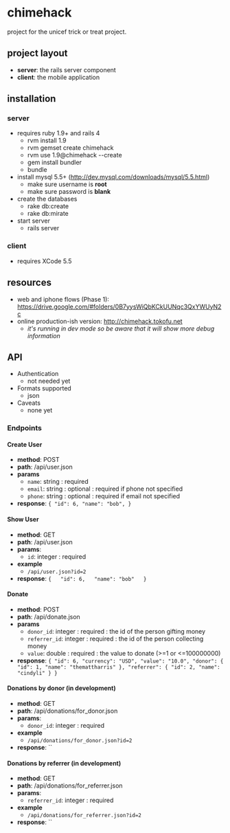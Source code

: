 # chimehack
project for the unicef trick or treat project.

## project layout
* **server**: the rails server component
* **client**: the mobile application

## installation
### server
* requires ruby 1.9+ and rails 4
  * rvm install 1.9
  * rvm gemset create chimehack
  * rvm use 1.9@chimehack --create
  * gem install bundler
  * bundle
* install mysql 5.5+ (http://dev.mysql.com/downloads/mysql/5.5.html)
  * make sure username is **root**
  * make sure password is **blank**
* create the databases
  * rake db:create
  * rake db:mirate
* start server
  * rails server

### client
* requires XCode 5.5

## resources
* web and iphone flows (Phase 1): https://drive.google.com/#folders/0B7yysWiQbKCkUUNqc3QxYWUyN2c
* online production-ish version: http://chimehack.tokofu.net
  * _it's running in dev mode so be aware that it will show more debug information_

## API

* Authentication
  * not needed yet
* Formats supported
  * json
* Caveats
  * none yet

### Endpoints

#### Create User
* **method**: POST
* **path**: /api/user.json
* **params**
  * `name`: string : required
  * `email`: string : optional : required if phone not specified
  * `phone`: string : optional : required if email not specified
* **response**:
`{
  "id": 6,
  "name": "bob",
}`


#### Show User
* **method**: GET
* **path**: /api/user.json
* **params**:
  * `id`: integer : required
* **example**
  * `/api/user.json?id=2`
* **response**:
`{  
  "id": 6,  
  "name": "bob"  
}`

#### Donate
* **method**: POST
* **path**: /api/donate.json
* **params**
  * `donor_id`: integer : required : the id of the person gifting money
  * `referrer_id`: integer : required :  the id of the person collecting money
  * `value`: double : required : the value to donate (>=1 or <=100000000)
* **response**:
`{
  "id": 6,
  "currency": "USD",
  "value": "10.0",
  "donor": {
    "id": 1,
    "name": "themattharris"
  },
  "referrer": {
    "id": 2,
    "name": "cindyli"
  }
}`

#### Donations by donor (in development)
* **method**: GET
* **path**: /api/donations/for_donor.json
* **params**:
  * `donor_id`: integer : required
* **example**
  * `/api/donations/for_donor.json?id=2`
* **response**:
``


#### Donations by referrer (in development)
* **method**: GET
* **path**: /api/donations/for_referrer.json
* **params**:
  * `referrer_id`: integer : required
* **example**
  * `/api/donations/for_referrer.json?id=2`
* **response**:
``
